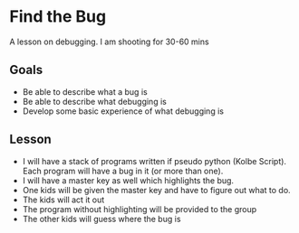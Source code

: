 # Find the Bug

A lesson on debugging.  I am shooting for 30-60 mins

## Goals

* Be able to describe what a bug is
* Be able to describe what debugging is
* Develop some basic experience of what debugging is

## Lesson

* I will have a stack of programs written if pseudo python (Kolbe Script).  Each program will have a bug in it (or more than one).
* I will have a master key as well which highlights the bug.
* One kids will be given the master key and have to figure out what to do.
* The kids will act it out
* The program without highlighting will be provided to the group
* The other kids will guess where the bug is
